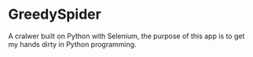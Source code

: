 # GreedySpider
A cralwer built on Python with Selenium, the purpose of this app is to get my hands dirty in Python programming.
